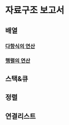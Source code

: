 # 자료구조 보고서

## 배열
### [다항식의 연산](./array/Polynomial.md)

### [행렬의 연산](./array/Matrix.md)

## 스택&큐


## 정렬


## 연결리스트
